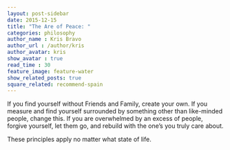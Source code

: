 ```yaml
---
layout: post-sidebar
date: 2015-12-15
title: "The Are of Peace: "
categories: philosophy
author_name : Kris Bravo
author_url : /author/kris
author_avatar: kris
show_avatar : true
read_time : 30
feature_image: feature-water
show_related_posts: true
square_related: recommend-spain
---
```


If you find yourself without Friends and Family, create your own. If you measure and find yourself surrounded by something other than like-minded people, change this. If you are overwhelmed by an excess of people, forgive yourself, let them go, and rebuild with the one’s you truly care about.

These principles apply no matter what state of life.
